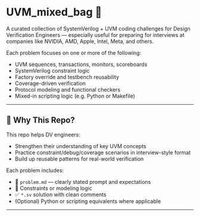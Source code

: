 # UVM_mixed_bag 🧪

A curated collection of SystemVerilog + UVM coding challenges for Design Verification Engineers — especially useful for preparing for interviews at companies like NVIDIA, AMD, Apple, Intel, Meta, and others.

Each problem focuses on one or more of the following:
- UVM sequences, transactions, monitors, scoreboards
- SystemVerilog constraint logic
- Factory override and testbench reusability
- Coverage-driven verification
- Protocol modeling and functional checkers
- Mixed-in scripting logic (e.g. Python or Makefile)

---

## 🧠 Why This Repo?

This repo helps DV engineers:
- Strengthen their understanding of key UVM concepts
- Practice constraint/debug/coverage scenarios in interview-style format
- Build up reusable patterns for real-world verification

Each problem includes:
- 📄 `problem.md` — clearly stated prompt and expectations
- 🧠 Constraints or modeling logic
- ✅ `*.sv` solution with clean comments
- (Optional) Python or scripting equivalents where applicable

---
